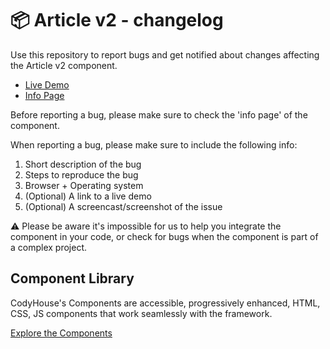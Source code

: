 # 📦 Article v2 - changelog

Use this repository to report bugs and get notified about changes affecting the Article v2 component.

- [Live Demo](https://codyhouse.co/ds/components/app/article-v2)
- [Info Page](https://codyhouse.co/ds/components/info/article-v2)

Before reporting a bug, please make sure to check the 'info page' of the component. 

When reporting a bug, please make sure to include the following info:

1. Short description of the bug
2. Steps to reproduce the bug
3. Browser + Operating system
4. (Optional) A link to a live demo
5. (Optional) A screencast/screenshot of the issue

⚠️ Please be aware it's impossible for us to help you integrate the component in your code, or check for bugs when the component is part of a complex project.

## Component Library

CodyHouse's Components are accessible, progressively enhanced, HTML, CSS, JS components that work seamlessly with the framework.

[Explore the Components](https://codyhouse.co/ds/components)
